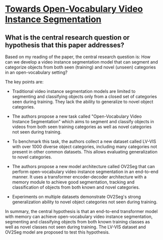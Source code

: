 # [Towards Open-Vocabulary Video Instance Segmentation](https://arxiv.org/abs/2304.01715)

## What is the central research question or hypothesis that this paper addresses?

 Based on my reading of the paper, the central research question is: How can we develop a video instance segmentation model that can segment and categorize objects from both seen (training) and novel (unseen) categories in an open-vocabulary setting? 

The key points are:

- Traditional video instance segmentation models are limited to segmenting and classifying objects only from a closed set of categories seen during training. They lack the ability to generalize to novel object categories.

- The authors propose a new task called "Open-Vocabulary Video Instance Segmentation" which aims to segment and classify objects in videos from both seen training categories as well as novel categories not seen during training.

- To benchmark this task, the authors collect a new dataset called LV-VIS with over 1000 diverse object categories, including many categories not present in other common datasets. This allows evaluating generalization to novel categories.

- The authors propose a new model architecture called OV2Seg that can perform open-vocabulary video instance segmentation in an end-to-end manner. It uses a transformer encoder-decoder architecture with a memory module to achieve good segmentation, tracking and classification of objects from both known and novel categories.

- Experiments on multiple datasets demonstrate OV2Seg's strong generalization ability to novel object categories not seen during training.

In summary, the central hypothesis is that an end-to-end transformer model with memory can achieve open-vocabulary video instance segmentation, segmenting and classifying objects from both known training classes as well as novel classes not seen during training. The LV-VIS dataset and OV2Seg model are proposed to test this hypothesis.
